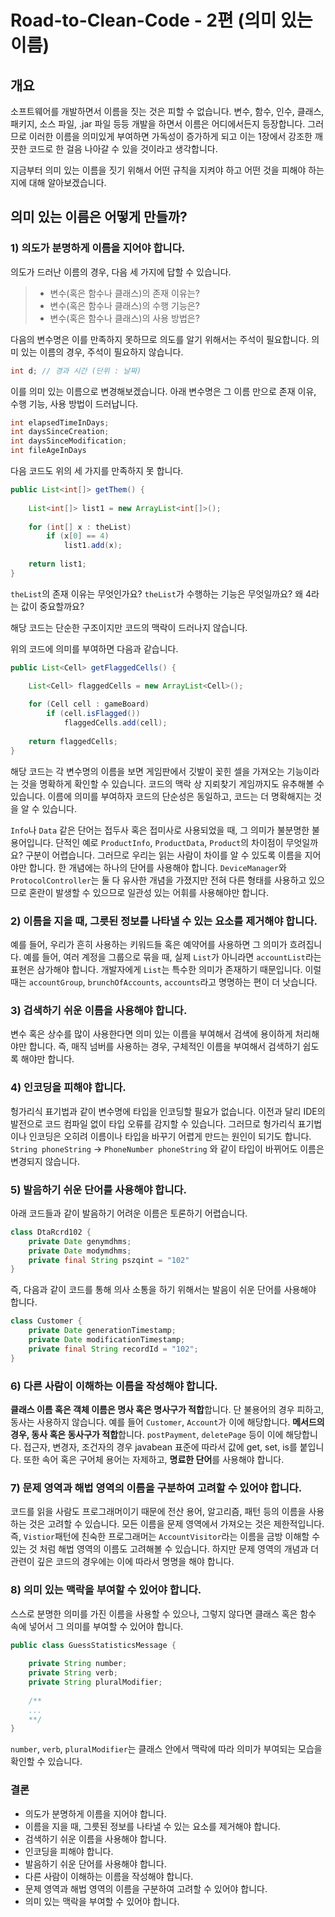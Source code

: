 # Road-to-Clean-Code - 2편 (의미 있는 이름)



## 개요

 소프트웨어를 개발하면서 이름을 짓는 것은 피할 수 없습니다. 변수, 함수, 인수, 클래스, 패키지, 소스 파일, .jar 파일 등등 개발을 하면서 이름은 어디에서든지 등장합니다. 그러므로 이러한 이름을 의미있게 부여하면 가독성이 증가하게  되고 이는 1장에서 강조한 깨끗한 코드로 한 걸음 나아갈 수 있을 것이라고 생각합니다. 



 지금부터 의미 있는 이름을 짓기 위해서 어떤 규칙을 지켜야 하고 어떤 것을 피해야 하는지에 대해 알아보겠습니다.



## 의미 있는 이름은 어떻게 만들까?

### 1) 의도가 분명하게 이름을 지어야 합니다.

의도가 드러난 이름의 경우, 다음 세 가지에 답할 수 있습니다.

> * 변수(혹은 함수나 클래스)의 존재 이유는?
> * 변수(혹은 함수나 클래스)의 수행 기능은?
> * 변수(혹은 함수나 클래스)의 사용 방법은?



다음의 변수명은 이를 만족하지 못하므로 의도를 알기 위해서는 주석이 필요합니다. 의미 있는 이름의 경우, 주석이 필요하지 않습니다.

~~~ java
int d; // 경과 시간 (단위 : 날짜)
~~~



이를 의미 있는 이름으로 변경해보겠습니다. 아래 변수명은 그 이름 만으로 존재 이유, 수행 기능, 사용 방법이 드러납니다.

~~~java
int elapsedTimeInDays;
int daysSinceCreation;
int daysSinceModification;
int fileAgeInDays
~~~

 

 다음 코드도 위의 세 가지를 만족하지 못 합니다.

~~~ java
public List<int[]> getThem() {
    
    List<int[]> list1 = new ArrayList<int[]>();
    
    for (int[] x : theList)
        if (x[0] == 4)
            list1.add(x);
    
    return list1;
}
~~~



 `theList`의 존재 이유는 무엇인가요? `theList`가 수행하는 기능은 무엇일까요? 왜 4라는 값이 중요할까요?

해당 코드는 단순한 구조이지만 코드의 맥락이 드러나지 않습니다.

위의 코드에 의미를 부여하면 다음과 같습니다.

~~~java
public List<Cell> getFlaggedCells() {

    List<Cell> flaggedCells = new ArrayList<Cell>();
    
    for (Cell cell : gameBoard)
        if (cell.isFlagged())
            flaggedCells.add(cell);
    
    return flaggedCells;
}
~~~

 해당 코드는 각 변수명의 이름을 보면 게임판에서 깃발이 꽂힌 셀을 가져오는 기능이라는 것을 명확하게 확인할 수 있습니다. 코드의 맥락 상 지뢰찾기 게임까지도 유추해볼 수 있습니다. 이름에 의미를 부여하자 코드의 단순성은 동일하고, 코드는 더 명확해지는 것을 알 수 있습니다.



  `Info`나 `Data` 같은 단어는 접두사 혹은 접미사로 사용되었을 때, 그 의미가 불분명한 불용어입니다. 단적인 예로 `ProductInfo`, `ProductData`, `Product`의 차이점이 무엇일까요? 구분이 어렵습니다. 그러므로 우리는 읽는 사람이 차이를 알 수 있도록 이름을 지어야만 합니다. 한 개념에는 하나의 단어를 사용해야 합니다. `DeviceManager`와 `ProtocolController`는 둘 다 유사한 개념을 가졌지만 전혀 다른 형태를 사용하고 있으므로 혼란이 발생할 수 있으므로 일관성 있는 어휘를 사용해야만 합니다.



### 2) 이름을 지을 때, 그릇된 정보를 나타낼 수 있는 요소를 제거해야 합니다.

 예를 들어, 우리가 흔히 사용하는 키워드들 혹은 예약어를 사용하면 그 의미가 흐려집니다. 예를 들어, 여러 계정을 그룹으로 묶을 때, 실제 `List`가 아니라면 `accountList`라는 표현은 삼가해야 합니다. 개발자에게 `List`는 특수한 의미가 존재하기 때문입니다. 이럴 때는 `accountGroup`, `brunchOfAccounts`, `accounts`라고 명명하는 편이 더 낫습니다.



### 3) 검색하기 쉬운 이름을 사용해야 합니다.

  변수 혹은 상수를 많이 사용한다면 의미 있는 이름을 부여해서 검색에 용이하게 처리해야만 합니다. 즉, 매직 넘버를 사용하는 경우, 구체적인 이름을 부여해서 검색하기 쉽도록 해야만 합니다. 



### 4) 인코딩을 피해야 합니다.

 헝가리식 표기법과 같이 변수명에 타입을 인코딩할 필요가 없습니다. 이전과 달리 IDE의 발전으로 코드 컴파일 없이 타입 오류를 감지할 수 있습니다. 그러므로 헝가리식 표기법이나 인코딩은 오히려 이름이나 타입을 바꾸기 어렵게 만드는 원인이 되기도 합니다.  `String phoneString` -> `PhoneNumber phoneString` 와 같이 타입이 바뀌어도 이름은 변경되지 않습니다. 



### 5) 발음하기 쉬운 단어를 사용해야 합니다.

 아래 코드들과 같이 발음하기 어려운 이름은 토론하기 어렵습니다. 

~~~java
class DtaRcrd102 {
    private Date genymdhms;
    private Date modymdhms;
    private final String pszqint = "102"
}
~~~



즉, 다음과 같이 코드를 통해 의사 소통을 하기 위해서는 발음이 쉬운 단어를 사용해야 합니다. 

~~~java
class Customer {
	private Date generationTimestamp;
	private Date modificationTimestamp;
	private final String recordId = "102";
}
~~~



### 6) 다른 사람이 이해하는 이름을 작성해야 합니다. 

 **클래스 이름 혹은 객체 이름은 명사 혹은 명사구가 적합**합니다. 단 불용어의 경우 피하고, 동사는 사용하지 않습니다. 예를 들어 `Customer`, `Account`가 이에 해당합니다. **메서드의 경우, 동사 혹은 동사구가 적합**합니다. `postPayment`, `deletePage` 등이 이에 해당합니다. 접근자, 변경자, 조건자의 경우 javabean 표준에 따라서 값에 get, set, is를 붙입니다. 또한 속어 혹은 구어체 용어는 자제하고, **명료한 단어**를 사용해야 합니다.



### 7) 문제 영역과 해법 영역의 이름을 구분하여 고려할 수 있어야 합니다. 

 코드를 읽을 사람도 프로그래머이기 때문에 전산 용어, 알고리즘, 패턴 등의 이름을 사용하는 것은 고려할 수 있습니다. 모든 이름을 문제 영역에서 가져오는 것은 제한적입니다. 즉, `Vistior`패턴에 친숙한 프로그래머는 `AccountVisitor`라는 이름을 금방 이해할 수 있는 것 처럼 해법 영역의 이름도 고려해볼 수 있습니다. 하지만 문제 영역의 개념과 더 관련이 깊은 코드의 경우에는 이에 따라서 명명을 해야 합니다.



### 8) 의미 있는 맥락을 부여할 수 있어야 합니다. 

 스스로 분명한 의미를 가진 이름을 사용할 수 있으나, 그렇지 않다면 클래스 혹은 함수 속에 넣어서 그 의미를 부여할 수 있어야 합니다. 

~~~ java
public class GuessStatisticsMessage {
    
    private String number;
    private String verb;
    private String pluralModifier;
    
    /**
    ...
    **/
}
~~~

`number`, `verb`, `pluralModifier`는 클래스 안에서 맥락에 따라 의미가 부여되는 모습을 확인할 수 있습니다. 



### 결론

* 의도가 분명하게 이름을 지어야 합니다.
* 이름을 지을 때, 그릇된 정보를 나타낼 수 있는 요소를 제거해야 합니다.
* 검색하기 쉬운 이름을 사용해야 합니다.
* 인코딩을 피해야 합니다.
* 발음하기 쉬운 단어를 사용해야 합니다.
* 다른 사람이 이해하는 이름을 작성해야 합니다. 
* 문제 영역과 해법 영역의 이름을 구분하여 고려할 수 있어야 합니다. 
* 의미 있는 맥락을 부여할 수 있어야 합니다. 

